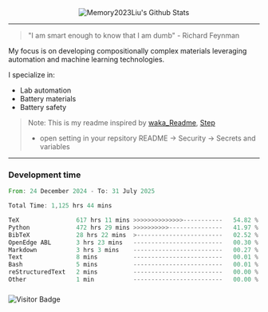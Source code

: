<div align="center">
    <img align="center" src="https://github-readme-stats.vercel.app/api?username=Memory2023Liu&show_icons=true&count_private=true&hide_border=true" alt="Memory2023Liu's Github Stats"></img>
</div>

---

> "I am smart enough to know that I am dumb" - Richard Feynman 

My focus is on developing compositionally complex materials leveraging automation and machine learning technologies.

I specialize in:
- Lab automation
- Battery materials
- Battery safety

> Note: This is my readme inspired by [waka_Readme](https://github.com/marketplace/actions/waka-readme), [Step](https://github.com/orgs/community/discussions/116451)
> - open setting in your repsitory README -> Security -> Secrets and variables

---

### Development time
<!--START_SECTION:waka-->

```rust
From: 24 December 2024 - To: 31 July 2025

Total Time: 1,125 hrs 44 mins

TeX                617 hrs 11 mins >>>>>>>>>>>>>>-----------   54.82 %
Python             472 hrs 29 mins >>>>>>>>>>---------------   41.97 %
BibTeX             28 hrs 22 mins  >------------------------   02.52 %
OpenEdge ABL       3 hrs 23 mins   -------------------------   00.30 %
Markdown           3 hrs 3 mins    -------------------------   00.27 %
Text               8 mins          -------------------------   00.01 %
Bash               5 mins          -------------------------   00.01 %
reStructuredText   2 mins          -------------------------   00.00 %
Other              1 min           -------------------------   00.00 %
```

<!--END_SECTION:waka-->

### 

![Visitor Badge](https://visitor-badge.laobi.icu/badge?page_id=Memory2023Liu.Memory2023Liu)
